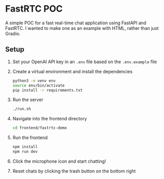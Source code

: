 # FastRTC POC
A simple POC for a fast real-time chat application using FastAPI and FastRTC. I wanted to make one as an example with HTML, rather than just Gradio.

## Setup
1. Set your OpenAI API key in an `.env` file based on the `.env.example` file
2. Create a virtual environment and install the dependencies
    ```bash
    python3 -m venv env
    source env/bin/activate
    pip install -r requirements.txt
    ```

3. Run the server
    ```bash
    ./run.sh
    ```
4. Navigate into the frontend directory
    ```bash
    cd frontend/fastrtc-demo
    ```
5. Run the frontend
    ```bash
    npm install
    npm run dev
    ```
6. Click the microphone icon and start chatting!

7. Reset chats by clicking the trash button on the bottom right

